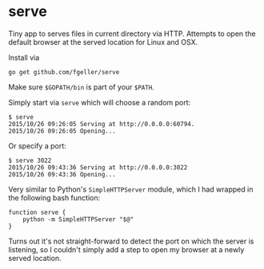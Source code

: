 # serve

Tiny app to serves files in current directory via HTTP. Attempts to open the
default browser at the served location for Linux and OSX.

Install via

    go get github.com/fgeller/serve

Make sure `$GOPATH/bin` is part of your `$PATH`.

Simply start via `serve` which will choose a random port:

    $ serve
    2015/10/26 09:26:05 Serving at http://0.0.0.0:60794.
    2015/10/26 09:26:05 Opening...

Or specify a port:

    $ serve 3022
    2015/10/26 09:43:36 Serving at http://0.0.0.0:3022
    2015/10/26 09:43:36 Opening...

Very similar to Python's `SimpleHTTPServer` module, which I had wrapped in the
following bash function:

    function serve {
        python -m SimpleHTTPServer "$@"
    }

Turns out it's not straight-forward to detect the port on which the server is
listening, so I couldn't simply add a step to open my browser at a newly served
location.
